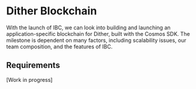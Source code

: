 # Dither Blockchain

With the launch of IBC, we can look into building and launching an application-specific blockchain for Dither, built with the Cosmos SDK. The milestone is dependent on many factors, including scalability issues, our team composition, and the features of IBC.

## Requirements

[Work in progress]
